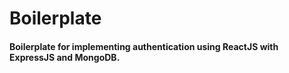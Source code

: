 # Boilerplate

#### Boilerplate for implementing authentication using ReactJS with ExpressJS and MongoDB.
